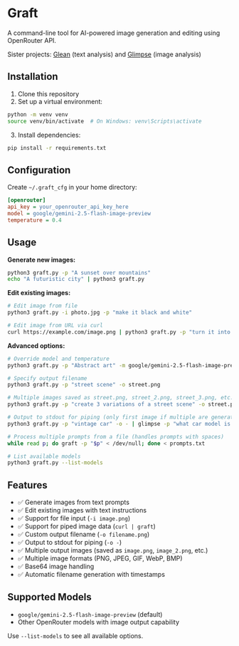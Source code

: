 # Graft

A command-line tool for AI-powered image generation and editing using OpenRouter API.

Sister projects: [Glean](https://github.com/u1i/glean) (text analysis) and [Glimpse](https://github.com/u1i/glimpse) (image analysis)

## Installation

1. Clone this repository
2. Set up a virtual environment:
```bash
python -m venv venv
source venv/bin/activate  # On Windows: venv\Scripts\activate
```

3. Install dependencies:
```bash
pip install -r requirements.txt
```

## Configuration

Create `~/.graft_cfg` in your home directory:

```ini
[openrouter]
api_key = your_openrouter_api_key_here
model = google/gemini-2.5-flash-image-preview
temperature = 0.4
```

## Usage

**Generate new images:**
```bash
python3 graft.py -p "A sunset over mountains"
echo "A futuristic city" | python3 graft.py
```

**Edit existing images:**
```bash
# Edit image from file
python3 graft.py -i photo.jpg -p "make it black and white"

# Edit image from URL via curl
curl https://example.com/image.png | python3 graft.py -p "turn it into an orange logo"
```

**Advanced options:**
```bash
# Override model and temperature
python3 graft.py -p "Abstract art" -m google/gemini-2.5-flash-image-preview -t 0.8

# Specify output filename
python3 graft.py -p "street scene" -o street.png

# Multiple images saved as street.png, street_2.png, street_3.png, etc.
python3 graft.py -p "create 3 variations of a street scene" -o street.png

# Output to stdout for piping (only first image if multiple are generated)
python3 graft.py -p "vintage car" -o - | glimpse -p "what car model is this?"

# Process multiple prompts from a file (handles prompts with spaces)
while read p; do graft -p "$p" < /dev/null; done < prompts.txt

# List available models
python3 graft.py --list-models
```

## Features

- ✅ Generate images from text prompts
- ✅ Edit existing images with text instructions
- ✅ Support for file input (`-i image.png`)
- ✅ Support for piped image data (`curl | graft`)
- ✅ Custom output filename (`-o filename.png`)
- ✅ Output to stdout for piping (`-o -`)
- ✅ Multiple output images (saved as `image.png`, `image_2.png`, etc.)
- ✅ Multiple image formats (PNG, JPEG, GIF, WebP, BMP)
- ✅ Base64 image handling
- ✅ Automatic filename generation with timestamps

## Supported Models

- `google/gemini-2.5-flash-image-preview` (default)
- Other OpenRouter models with image output capability

Use `--list-models` to see all available options.
